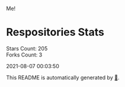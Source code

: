 Me!

# Respositories Stats
Stars Count: 205  
Forks Count: 3

2021-08-07 00:03:50  

This README is automatically generated by [🐰](https://github.com/rnitta/rnitta).

